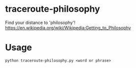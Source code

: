 # traceroute-philosophy
Find your distance to 'philosophy'! https://en.wikipedia.org/wiki/Wikipedia:Getting_to_Philosophy

# Usage
`python traceroute-philosophy.py <word or phrase>`
